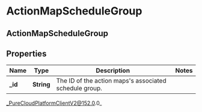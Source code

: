 # ActionMapScheduleGroup

## ActionMapScheduleGroup

## Properties

|Name | Type | Description | Notes|
|------------ | ------------- | ------------- | -------------|
| **_id** | **String** | The ID of the action maps&#39;s associated schedule group. | |



_PureCloudPlatformClientV2@152.0.0_
